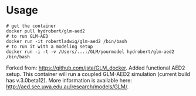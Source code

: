 
# Usage

```
# get the container
docker pull hydrobert/glm-aed2
# to run GLM-AED
docker run -it robertladwig/glm-aed2 /bin/bash
# to run it with a modeling setup
docker run -i -t -v /Users/...:/GLM/yourmodel hydrobert/glm-aed2 /bin/bash
```
Forked from: https://github.com/jsta/GLM_docker.
Added functional AED2 setup.
This container will run a coupled GLM-AED2 simulation (current build has v.3.0beta12).
More information is available here: http://aed.see.uwa.edu.au/research/models/GLM/.
